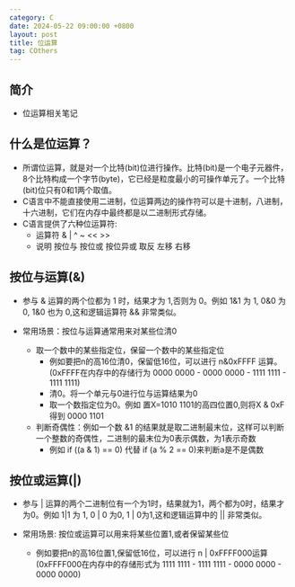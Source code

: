 ```yaml
---
category: C
date: 2024-05-22 09:00:00 +0800
layout: post
title: 位运算
tag: COthers
---
```

## 简介

+ 位运算相关笔记

## 什么是位运算？

+ 所谓位运算，就是对一个比特(bit)位进行操作。比特(bit)是一个电子元器件，8个比特构成一个字节(byte)，它已经是粒度最小的可操作单元了。一个比特(bit)位只有0和1两个取值。
+ C语言中不能直接使用二进制，位运算两边的操作符可以是十进制，八进制，十六进制，它们在内存中最终都是以二进制形式存储。
+ C语言提供了六种位运算符:
  + 运算符    &      |       ^      ~    <<   >>
  + 说明    按位与  按位或  按位异或  取反  左移  右移

## 按位与运算(&)

+ 参与 & 运算的两个位都为 1 时，结果才为 1,否则为 0。例如 1&1 为 1, 0&0 为 0, 1&0 也为 0,这和逻辑运算符 && 非常类似。

+ 常用场景：按位与运算通常用来对某些位清0
  + 取一个数中的某些指定位，保留一个数中的某些指定位
    + 例如要把n的高16位清0，保留低16位，可以进行 n&0xFFFF 运算。(0xFFFF在内存中的存储行为 0000 0000 - 0000 0000 - 1111 1111 - 1111 1111)
    + 清0。将一个单元与0进行位与运算结果为0
    + 取一个数指定位为0。例如 置X=1010 1101的高四位置0,则将X & 0xF得到 0000 1101
  + 判断奇偶性：例如一个数 &1 的结果就是取二进制最末位，这样可以判断一个整数的奇偶性，二进制的最末位为0表示偶数，为1表示奇数
    + 例如 if ((a & 1) == 0) 代替 if (a % 2 == 0)来判断a是不是偶数

## 按位或运算(|)

+ 参与 | 运算的两个二进制位有一个为1时，结果就为1，两个都为0时，结果才为0。例如 1|1 为 1, 0 | 0 为0, 1 | 0为1,这和逻辑运算中的 || 非常类似。

+ 常用场景: 按位或运算可以用来将某些位置1,或者保留某些位
  + 例如要把n的高16位置1,保留低16位，可以进行 n | 0xFFFF000运算 (0xFFFF000在内存中的存储形式为 1111 1111 - 1111 1111 - 0000 0000 - 0000 0000)